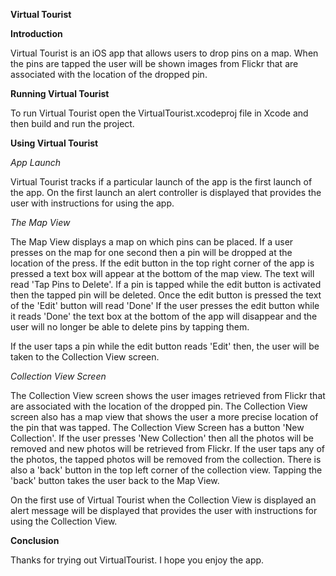 **Virtual Tourist**

**Introduction**

Virtual Tourist is an iOS app that allows users to drop pins on a map.  When the pins are tapped the user will be shown images from Flickr that are associated with the location of the dropped pin.  

**Running Virtual Tourist**

To run Virtual Tourist open the VirtualTourist.xcodeproj file in Xcode and then build and run the project.  

**Using Virtual Tourist**

_App Launch_

Virtual Tourist tracks if a particular launch of the app is the first launch of the app.  On the first launch an alert controller is displayed that provides the user with instructions for using the app.  

_The Map View_

The Map View displays a map on which pins can be placed. If a user presses on the map for one second then a pin will be dropped at the location of the press.  If the edit button in the top right corner of the app is pressed a text box will appear at the bottom of the map view.  The text will read 'Tap Pins to Delete'.  If a pin is tapped while the edit button is activated then the tapped pin will be deleted.  Once the edit button is pressed the text of the 'Edit' button will read 'Done'  If the user presses the edit button while it reads 'Done' the text box at the bottom of the app will disappear and the user will no longer be able to delete pins by tapping them.  

If the user taps a pin while the edit button reads 'Edit' then, the user will be taken to the Collection View screen.  

_Collection View Screen_

The Collection View screen shows the user images retrieved from Flickr that are associated with the location of the dropped pin.  The Collection View screen also has a map view that shows the user a more precise location of the pin that was tapped.  The Collection View Screen has a button 'New Collection'.  If the user presses 'New Collection' then all the photos will be removed and new photos will be retrieved from Flickr.  If the user taps any of the photos, the tapped photos will be removed from the collection.  There is also a 'back' button in the top left corner of the collection view.  Tapping the 'back' button takes the user back to the Map View.  

On the first use of Virtual Tourist when the Collection View is displayed an alert message will be displayed that provides the user with instructions for using the Collection View.  

**Conclusion**

Thanks for trying out VirtualTourist.  I hope you enjoy the app.  
